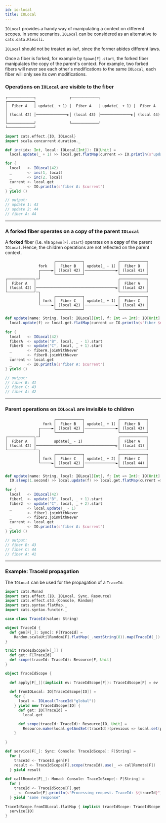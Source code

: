 ```yaml
---
id: io-local
title: IOLocal
---
```


`IOLocal` provides a handy way of manipulating a context on different scopes.
In some scenarios, `IOLocal` can be considered as an alternative to `cats.data.Kleisli`.

`IOLocal` should not be treated as `Ref`, since the former abides different laws.

Once a fiber is forked, for example by `Spawn[F].start`, the forked fiber manipulates the 
copy of the parent's context. For example, two forked fibers will never see each other's
modifications to the same `IOLocal`, each fiber will only see its own modifications.

### Operations on `IOLocal` are visible to the fiber 

```
┌────────────┐               ┌────────────┐               ┌────────────┐
│  Fiber A   │ update(_ + 1) │  Fiber A   │ update(_ + 1) │  Fiber A   │
│ (local 42) │──────────────►│ (local 43) │──────────────►│ (local 44) │
└────────────┘               └────────────┘               └────────────┘
```

```scala mdoc:silent
import cats.effect.{IO, IOLocal}
import scala.concurrent.duration._

def inc(idx: Int, local: IOLocal[Int]): IO[Unit] =
  local.update(_ + 1) >> local.get.flatMap(current => IO.println(s"update $idx: $current"))

for {
  local   <- IOLocal(42)
  _       <- inc(1, local)
  _       <- inc(2, local)
  current <- local.get
  _       <- IO.println(s"fiber A: $current")
} yield ()

// output:
// update 1: 43
// update 2: 44
// fiber A: 44
```

---

### A forked fiber operates on a copy of the parent `IOLocal`

A **forked** fiber (i.e. via `Spawn[F].start`) operates on a **copy** of the parent `IOLocal`.
Hence, the children operations are not reflected on the parent context.

```
                      ┌────────────┐               ┌────────────┐
               fork   │  Fiber B   │ update(_ - 1) │  Fiber B   │
               ┌─────►│ (local 42) │──────────────►│ (local 41) │
               │      └────────────┘               └────────────┘
┌────────────┐─┘                                   ┌────────────┐
│  Fiber A   │                                     │  Fiber A   │
│ (local 42) │────────────────────────────────────►│ (local 42) │
└────────────┘─┐                                   └────────────┘
               │      ┌────────────┐               ┌────────────┐
               │ fork │  Fiber C   │ update(_ + 1) │  Fiber C   │
               └─────►│ (local 42) │──────────────►│ (local 43) │
                      └────────────┘               └────────────┘
```

```scala mdoc:nest:silent
def update(name: String, local: IOLocal[Int], f: Int => Int): IO[Unit] =
  local.update(f) >> local.get.flatMap(current => IO.println(s"fiber $name: $current"))
    
for {
  local   <- IOLocal(42)
  fiberA  <- update("B", local, _ - 1).start
  fiberB  <- update("C", local, _ + 1).start
  _       <- fiberA.joinWithNever
  _       <- fiberB.joinWithNever
  current <- local.get
  _       <- IO.println(s"fiber A: $current")
} yield ()

// output:
// fiber B: 41
// fiber C: 43
// fiber A: 42
```

---

### Parent operations on `IOLocal` are invisible to children

```
                      ┌────────────┐               ┌────────────┐
                 fork │  Fiber B   │ update(_ + 1) │  Fiber B   │
               ┌─────►│ (local 42) │──────────────►│ (local 43) │
               │      └────────────┘               └────────────┘
┌────────────┐─┘                                   ┌────────────┐
│  Fiber A   │        update(_ - 1)                │  Fiber A   │
│ (local 42) │────────────────────────────────────►│ (local 41) │
└────────────┘─┐                                   └────────────┘
               │      ┌────────────┐               ┌────────────┐
               │ fork │  Fiber C   │ update(_ + 2) │  Fiber C   │
               └─────►│ (local 42) │──────────────►│ (local 44) │
                      └────────────┘               └────────────┘
```

```scala mdoc:nest:passthrough
def update(name: String, local: IOLocal[Int], f: Int => Int): IO[Unit] =
  IO.sleep(1.second) >> local.update(f) >> local.get.flatMap(current => IO.println(s"fiber $name: $current"))
  
for {
  local   <- IOLocal(42)
  fiber1  <- update("B", local, _ + 1).start
  fiber2  <- update("C", local, _ + 2).start
  _       <- local.update(_ - 1)
  _       <- fiber1.joinWithNever
  _       <- fiber2.joinWithNever
  current <- local.get
  _       <- IO.println(s"fiber A: $current")
} yield ()

// output:
// fiber B: 43
// fiber C: 44
// fiber A: 41
```

---

### Example: TraceId propagation 

The `IOLocal` can be used for the propagation of a `TraceId`:

```scala mdoc:silent
import cats.Monad
import cats.effect.{IO, IOLocal, Sync, Resource}
import cats.effect.std.{Console, Random}
import cats.syntax.flatMap._
import cats.syntax.functor._

case class TraceId(value: String)

object TraceId {
  def gen[F[_]: Sync]: F[TraceId] =
    Random.scalaUtilRandom[F].flatMap(_.nextString(8)).map(TraceId(_))
}

trait TraceIdScope[F[_]] {
  def get: F[TraceId]
  def scope(traceId: TraceId): Resource[F, Unit]
}

object TraceIdScope {
  
  def apply[F[_]](implicit ev: TraceIdScope[F]): TraceIdScope[F] = ev
  
  def fromIOLocal: IO[TraceIdScope[IO]] =
    for {
      local <- IOLocal(TraceId("global"))
    } yield new TraceIdScope[IO] {
      def get: IO[TraceId] =
        local.get

      def scope(traceId: TraceId): Resource[IO, Unit] =
        Resource.make(local.getAndSet(traceId))(previous => local.set(previous)).void
    }
    
}

def service[F[_]: Sync: Console: TraceIdScope]: F[String] =
  for {
    traceId <- TraceId.gen[F]
    result <- TraceIdScope[F].scope(traceId).use(_ => callRemote[F])
  } yield result
  
def callRemote[F[_]: Monad: Console: TraceIdScope]: F[String] =
  for {
    traceId <- TraceIdScope[F].get
    _ <- Console[F].println(s"Processing request. TraceId: ${traceId}")
  } yield "some response"
  
TraceIdScope.fromIOLocal.flatMap { implicit traceIdScope: TraceIdScope[IO] =>
  service[IO]
}
```
